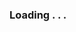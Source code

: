 ### Loading . . .

<!--
ideas & new stuff:

https://github.com/rzashakeri/beautify-github-profile?tab=readme-ov-file#-the-first-step--set-up-the-github-repository
https://zzetao.github.io/awesome-github-profile/
https://github.com/lowlighter/metrics
https://github.com/thmsgbrt/thmsgbrt/blob/master/README.md

- 🔭 I’m currently working on ...
- 🌱 I’m currently learning ...
- 👯 I’m looking to collaborate on ...
- 🤔 I’m looking for help with ...
- 💬 Ask me about ...
- 📫 How to reach me: ...
- 😄 Pronouns: ...
- ⚡ Fun fact: ...
-->
